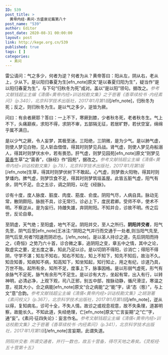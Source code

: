 ```yaml
---
ID: 539
post_title: >
  黄帝内经·素问·方盛衰论篇第八十
post_name: "539"
author: Editor
post_date: 2020-08-31 00:00:00
layout: post
link: http://kege.org.cn/539
published: true
tags: [ ]
categories:
  - 素问
---
```

雷公请问：气之多少，何者为逆？何者为从？黄帝答曰：阳从左，阴从右，老从上，少从下。是以阳归春夏为生[efn_note]原文“是以春夏归阳为生”，疑当作“是以阳归春夏为生”，与下句“归秋冬为死”成对。盖以“是以阳”领句。据改之。<span style="color: #808080;"><em>参考文献钱超尘主编《清儒&lt;黄帝内经&gt;训诂校勘文集》之于鬯著《香草续校书 ·内经素问》（p.340），北京科学技术出版社，2017年1月第1版</em></span>[/efn_note]，归秋冬为死；反之，则归秋冬为生。是以气之多少，逆皆为厥。

问曰：有余者厥耶？答曰：一上不下，寒厥到膝，少者秋冬死，老者秋冬生。气上不下，头痛巅疾，求阳不得，求阴不审，五部隔无征，若居旷野，若伏空室，绵绵乎属不满日。

是以少气之厥，令人妄梦，其极至迷。三阳绝，三阴微，是为少气。是以肺气虚，则使人梦见白物，见人斩血借借，得其时则梦见兵战。肾气虚，则使人梦见舟船溺人，得其时则梦伏水中，若有畏恐。肝气虚，则梦见园苑[efn_note]原文“则梦见<a href="http://kege.org.cn/encyclopedia/%e8%8f%8c%e9%a6%99">菌香</a>生草”之“菌香”，《脉经》作“园苑”，据改之。<span style="color: #808080;"><em>参考文献钱超尘主编《清儒&lt;黄帝内经&gt;训诂校勘文集》（p.78），北京科学技术出版社，2017年1月第1版</em></span>[/efn_note]生草，得其时则梦伏树下不敢起。心气虚，则梦救火阳物，得其时则梦燔灼。脾气虚，则梦饮食不足，得其时则梦筑垣盖屋。此皆五脏气虚，阳气有余，阴气不足。合之五诊，调之阴阳，以在《经脉》。

诊有十度，度人脉度、脏度、肉度、筋度、俞度。阴阳气尽，人病自具。脉动无常，散阴颇阳。脉脱不具，诊无常行。诊必上下，度民君卿。受师不卒，使术不明。不察逆从，是为妄行。持雌失雄，弃阴附阳。不知并合，诊故不明。传之后世，反论自章。

至阴虚，天气绝；至阳盛，地气不足。阴阳并交，至人之所行。<strong>阴阳并交者</strong>，阳气先至，阴气后至[efn_note]王冰注:“阴阳之气并行而交通于一处者,则当阳气先至,阴气后至,何者?阳速而阴迟也。[/efn_note]。是以圣人持诊之道，先后阴阳而持之，《奇恒》之势乃六十首，诊合微之事，追阴阳之变，章五中之情，其中之论，取虚实之要，定五度之事，知此乃足以诊。是以切阴不得阳，诊消亡；得阳不得阴，守学不湛；知左不知右，知右不知左，知上不知下，知先不知后，故治不久。知丑知善，知病知不病，知高知下，知坐知起，知行知止，用之有纪，诊道乃具，万世不殆。起所有余，知所不足，度事上下，脉事因格。是以形弱气虚死，形气有余脉气不足死，脉气有余形气不足生。是以诊有大方，坐起有常，出入有行，以转神明，必清必净，上观下观，司八正邪，别五中部，按脉动静，循尺滑涩，寒温之意，视其大小，合之病能[efn_note]原文“合之病能”之“能”字，读“态（態）”，与上文“意”合韵。<span style="color: #808080;"><em>参考文献钱超尘主编《清儒&lt;黄帝内经&gt;训诂校勘文集》之胡澍著《素问校义》（p.367），北京科学技术出版社，2017年1月第1版</em></span>[/efn_note]，逆从以得，复知病名，诊可十全，不失人情。故诊之或视息视意，故不失条理，道甚明察，故能长久。不知此道，失经绝理，亡[efn_note]原文“亡言妄期”之“亡”字，通“妄”。《素问·征四失论》：妄言作名。<span style="color: #808080;"><em>参考文献钱超尘主编《清儒&lt;黄帝内经&gt;训诂校勘文集》之于鬯著《香草续校书 ·内经素问》（p.341），北京科学技术出版社，2017年1月第1版</em></span>[/efn_note]言妄期，此谓失道。

<span style="color: #808080;"><em>阴阳并交者: 所谓交通者，并行一数也，故五十营备，得尽天地之寿矣。《灵枢经·五十营第十五》</em></span>